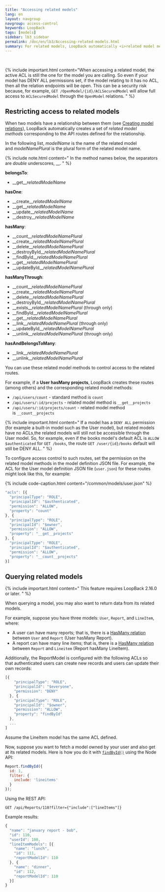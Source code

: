 ```yaml
---
title: "Accessing related models"
lang: en
layout: navgroup
navgroup: access-control
keywords: LoopBack
tags: [models]
sidebar: lb3_sidebar
permalink: /doc/en/lb3/Accessing-related-models.html
summary: For related models, LoopBack automatically <i>related model methods</i> corresponding to the API routes defined for the relationship.
---
```

<br clear="all"/>

{% include important.html content="When accessing a related model, the active ACL is still the one for the model you are calling.
So even if your model has DENY ALL permissions set, if the model relating to it has no ACL, then all the relation endpoints will be open. This can be a security risk because, for example, `GET /OpenModel/{id}/ACLSecuredModel` will allow full access to `ACLSecuredModel` through the `OpenModel` relations.
" %}

## Restricting access to related models

When two models have a relationship between them (see [Creating model relations](Creating-model-relations.html)),
LoopBack automatically creates a set of _related model methods_ corresponding to the API routes defined for the relationship.

In the following list, _modelName_ is the name of the related model and _modelNamePlural_ is the plural form of the related model name. 

{% include note.html content="
In the method names below, the separators are _double_ underscores, \_\_.
" %}

**belongsTo**:

* \_\_get\_\__relatedModelName_

**hasOne**:

* \_\_create\_\__relatedModelName_
* \_\_get\_\__relatedModelName_
* \_\_update\_\__relatedModelName_
* \_\_destroy\_\__relatedModelName_

**hasMany**:

* \_\_count\_\__relatedModelNamePlural_
* \_\_create\_\__relatedModelNamePlural_
* \_\_delete\_\__relatedModelNamePlural_
* \_\_destroyById\_\__relatedModelNamePlural_
* \_\_findById\_\__relatedModelNamePlural_
* \_\_get\_\__relatedModelNamePlural_
* \_\_updateById\_\__relatedModelNamePlural_

**hasManyThrough**:

* \_\_count\_\__relatedModelNamePlural_
* \_\_create\_\__relatedModelNamePlural_
* \_\_delete\_\__relatedModelNamePlural_
* \_\_destroyById\_\__relatedModelNamePlural_
* \_\_exists\_\__relatedModelNamePlural_ (through only)
* \_\_findById\_\__relatedModelNamePlural_
* \_\_get\_\__relatedModelNamePlural_
* \_\_link\_\__relatedModelNamePlural_ (through only)
* \_\_updateById\_\__relatedModelNamePlural_
* \_\_unlink\_\__relatedModelNamePlural_ (through only)

**hasAndBelongsToMany**:

* \_\_link\_\__relatedModelNamePlural_
* \_\_unlink\_\__relatedModelNamePlural_

You can use these related model methods to control access to the related routes.

For example, if a **User hasMany projects**, LoopBack creates these routes (among others) and the corresponding related model methods:

* `/api/users/count` - standard method is `count`
* ``/api/users/:id/projects`` - related model method is `__get__projects`
* `/api/users/:id/projects/count` - related model method is `__count__projects`

{% include important.html content="
If a model has a `DENY ALL` permission (for example a built-in model such as the User model), but related models have no ACLs,the related models will still not be accessible through the User model.
So, for example, even if the books model's default ACL is `ALLOW $authenticated` for `GET /books`,
the route `GET /user/{id}/books` default will still be DENY ALL.
" %}

To configure access control to such routes, set the permission on the related model methods in the model definition JSON file.
For example, the ACL for the User model definition JSON file (`user.json`) for these routes might look like this, for example:

{% include code-caption.html content="/common/models/user.json" %}
```javascript
"acls": [{
  "principalType": "ROLE",
  "principalId": "$authenticated",
  "permission": "ALLOW",
  "property": "count"
}, {
  "principalType": "ROLE",
  "principalId": "$owner",
  "permission": "ALLOW",
  "property": "__get__projects"
}, {
  "principalType": "ROLE",
  "principalId": "$authenticated",
  "permission": "ALLOW",
  "property": "__count__projects"
}]
```

## Querying related models

{% include important.html content="
This feature requires LoopBack 2.16.0 or later.
" %}

When querying a model, you may also want to return data from its related models.

For example, suppose you have three models: `User`, `Report`, and `LineItem`, where:

* A user can have many reports; that is, there is a [HasMany relation](HasMany-relations.html) 
  between `User` and `Report` (User hasMany Report).
* A report can have many line items; that is, there is a [HasMany relation](HasMany-relations.html) 
  between `Report` and `Lineitem` (Report hasMany LineItem).

Additionally, the ReportModel is configured with the following ACLs so that authenticated users can create new records and users can update their own records:

```javascript
[{
    "principalType": "ROLE",
    "principalId": "$everyone",
    "permission": "DENY"
  }, {
    "principalType": "ROLE",
    "principalId": "$owner",
    "permission": "ALLOW",
    "property": "findById"
  },
  ...
]
```

Assume the LineItem model has the same ACL defined.

Now, suppose you want to fetch a model owned by your user and also get at its related models.
Here is how you do it with [`findById()`](http://apidocs.strongloop.com/loopback/#persistedmodel-findbyid) using the Node API:

```javascript
Report.findById({
  id: 1,
  filter: {
    include: 'lineitems'
  }
});
```

Using the REST API:

`GET /api/Reports/110?filter={"include":["lineItems"]}`

Example results:

```javascript
{
  "name": "january report - bob",
  "id": 110,
  "userId": 100,
  "lineItemModels": [{
    "name": "lunch",
    "id": 111,
    "reportModelId": 110
  }, {
    "name": "dinner",
    "id": 112,
    "reportModelId": 110
  }]
}
```
